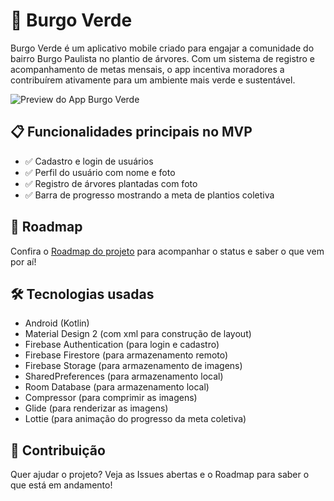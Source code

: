 # 🌱 Burgo Verde

Burgo Verde é um aplicativo mobile criado para engajar a comunidade do bairro Burgo Paulista no plantio de árvores. Com um sistema de registro e acompanhamento de metas mensais, o app incentiva moradores a contribuírem ativamente para um ambiente mais verde e sustentável.

![Preview do App Burgo Verde](https://github.com/user-attachments/assets/9391ce01-b53c-4900-9483-6b8b62f4cc94)

## 📋 Funcionalidades principais no MVP
- ✅ Cadastro e login de usuários
- ✅ Perfil do usuário com nome e foto
- ✅ Registro de árvores plantadas com foto
- ✅ Barra de progresso mostrando a meta de plantios coletiva

## 📅 Roadmap
Confira o [Roadmap do projeto](./ROADMAP.md) para acompanhar o status e saber o que vem por aí!

## 🛠️ Tecnologias usadas
- Android (Kotlin)
- Material Design 2 (com xml para construção de layout)
- Firebase Authentication (para login e cadastro)
- Firebase Firestore (para armazenamento remoto)
- Firebase Storage (para armazenamento de imagens)
- SharedPreferences (para armazenamento local)
- Room Database (para armazenamento local)
- Compressor (para comprimir as imagens)
- Glide (para renderizar as imagens)
- Lottie (para animação do progresso da meta coletiva)

## 🚀 Contribuição
Quer ajudar o projeto? Veja as Issues abertas e o Roadmap para saber o que está em andamento!
